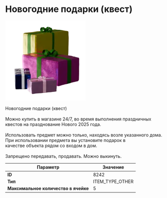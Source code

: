 # Новогодние подарки (квест)

![Item Image](../img/8242.webp?raw=true)

Новогодние подарки (квест)<br><br>Можно купить в магазине 24/7, во время выполнения праздничных<br>квестов на празднование Нового 2025 года.<br><br>Использовать предмет можно только, находясь возле указанного дома.<br>При использовании предмета вы установите подарок в <br>качестве объекта рядом со входом в дом.<br><br>Запрещено передавать, продавать. Можно выкинуть.


| Параметр | Значение |
|----------|----------|
| **ID** | 8242 |
| **Тип** | ITEM_TYPE_OTHER |
| **Максимальное количество в ячейке** | 5 |

